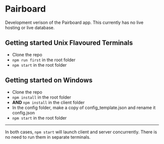 # Pairboard

Development verison of the Pairboard app. This currently has no live hosting or live database.

## Getting started Unix Flavoured Terminals

+ Clone the repo
+ `npm run first` in the root folder
+ `npm start` in the root folder

## Getting started on Windows

+ Clone the repo
+ `npm install` in the root folder
+ **AND** `npm install` in the client folder
+ In the config folder, make a copy of config_template.json and rename it config.json
+ `npm start` in the root folder

---

In both cases, `npm start` will launch client and server concurrently. 
There is no need to run them in separate terminals.

